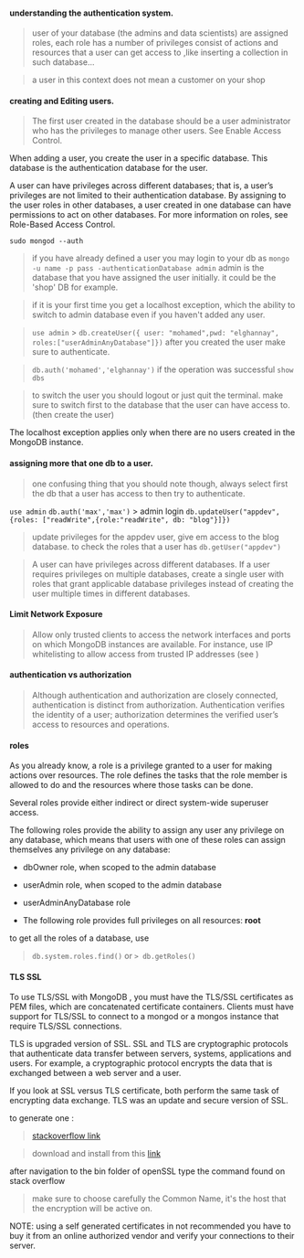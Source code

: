 #### understanding the authentication system.

> user of your database (the admins and data scientists) are assigned roles, each role has a number of privileges consist of actions and resources that a user can get access to ,like inserting a collection in such database...

> a user in this context does not mean a customer on your shop

#### creating and Editing users.

> The first user created in the database should be a user administrator who has the privileges to manage other users. See Enable Access Control.

When adding a user, you create the user in a specific database. This database is the authentication database for the user.

A user can have privileges across different databases; that is, a user’s privileges are not limited to their authentication database. By assigning to the user roles in other databases, a user created in one database can have permissions to act on other databases. For more information on roles, see Role-Based Access Control.

`sudo mongod --auth`

> if you have already defined a user you may login to your db as `mongo -u name -p pass -authenticationDatabase admin` admin is the database that you have assigned the user initially. it could be the 'shop' DB for example.

> if it is your first time you get a localhost exception, which the ability to switch to admin database even if you haven't added any user.

> `use admin` > `db.createUser({ user: "mohamed",pwd: "elghannay", roles:["userAdminAnyDatabase"]})`
> after you created the user make sure to authenticate.

> `db.auth('mohamed','elghannay')` if the operation was successful `show dbs`

> to switch the user you should logout or just quit the terminal.
> make sure to switch first to the database that the user can have access to.(then create the user)

The localhost exception applies only when there are no users created in the MongoDB instance.

#### assigning more that one db to a user.

> one confusing thing that you should note though, always select first the db that a user has access to then try to authenticate.

`use admin`
`db.auth('max','max')` > admin login
`db.updateUser("appdev",{roles: ["readWrite",{role:"readWrite", db: "blog"}]})`

> update privileges for the appdev user, give em access to the blog database.
> to check the roles that a user has `db.getUser("appdev")`

> A user can have privileges across different databases. If a user requires privileges on multiple databases, create a single user with roles that grant applicable database privileges instead of creating the user multiple times in different databases.

#### Limit Network Exposure 

> Allow only trusted clients to access the network interfaces and ports on which MongoDB instances are available. For instance, use IP whitelisting to allow access from trusted IP addresses (see )

#### authentication vs authorization

> Although authentication and authorization are closely connected, authentication is distinct from authorization. Authentication verifies the identity of a user; authorization determines the verified user’s access to resources and operations.

#### roles 

As you already know, a role is a privilege granted to a user for making actions over resources.
The role defines the tasks that the role member is allowed to do and the resources where those tasks can be done.

Several roles provide either indirect or direct system-wide superuser access.

The following roles provide the ability to assign any user any privilege on any database, which means that users with one of these roles can assign themselves any privilege on any database:

* dbOwner role, when scoped to the admin database
* userAdmin role, when scoped to the admin database
* userAdminAnyDatabase role

* The following role provides full privileges on all resources: **root**

to get all the roles of a database, use

> `db.system.roles.find()` or `> db.getRoles()`

#### TLS SSL

To use TLS/SSL with MongoDB , you must have the TLS/SSL certificates as PEM files, which are concatenated certificate containers. Clients must have support for TLS/SSL to connect to a mongod or a mongos instance that require TLS/SSL connections.

TLS is upgraded version of SSL.
SSL and TLS are cryptographic protocols that authenticate data transfer between servers, systems, applications and users. For example, a cryptographic protocol encrypts the data that is exchanged between a web server and a user.

If you look at SSL versus TLS certificate, both perform the same task of encrypting data exchange. TLS was an update and secure version of SSL.

to generate one :
> [stackoverflow link](https://stackoverflow.com/questions/10175812how-to-create-a-self-signed-certificate-with-openssl)  

> download and install from this [link](https://slproweb.com/products/Win32OpenSSL.html)

after navigation to the bin folder of openSSL type the command found on stack overflow 

> make sure to choose carefully the Common Name, it's the host that the encryption will be active on.

NOTE: using a self generated certificates in not recommended you have to buy it from an online authorized vendor and verify your connections to their server.